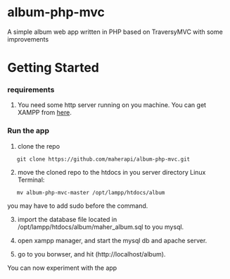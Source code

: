# album-php-mvc
A simple album web app written in PHP based on TraversyMVC with some improvements 

# Getting Started

### requirements
1. You need some http server running on you machine. You can get XAMPP from [here](https://www.apachefriends.org/download.html "XAMPP Download").

### Run the app
1. clone the repo
```
   git clone https://github.com/maherapi/album-php-mvc.git
```
   
2. move the cloned repo to the htdocs in you server directory
Linux Terminal:
```
   mv album-php-mvc-master /opt/lampp/htdocs/album
```
you may have to add sudo before the command.

3. import the database file located in /opt/lampp/htdocs/album/maher_album.sql to you mysql.

4. open xampp manager, and start the mysql db and apache server.
5. go to you borwser, and hit (http://localhost/album).

You can now experiment with the app


